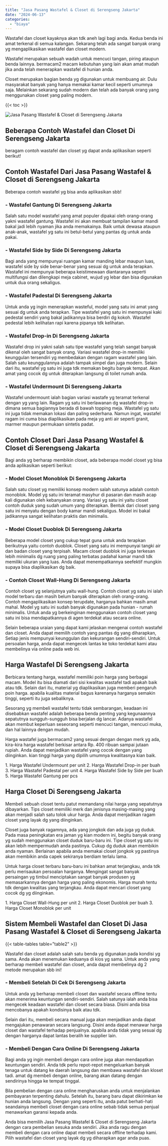 ```yaml
---
title: "Jasa Pasang Wastafel & Closet di Serengseng Jakarta"
date: "2024-06-13"
categories: 
  - "biaya"
---
```


Wastafel dan closet kayaknya akan tdk aneh lagi bagi anda. Kedua benda ini amat terkenal di semua kalangan. Sekarang telah ada sangat banyak orang yg mengaplikasikan wastafel dan closet modern.

Wastafel merupakan sebuah wadah untuk mencuci tangan, piring ataupun benda lainnya. bermacam2 macam kebutuhan yang lain akan amat mudah jika anda telah menerapkan wastafel di hunian anda.

Closet merupakan bagian benda yg digunakan untuk membuang air. Dulu masyarakat banyak yang hanya memakai kamar kecil seperti umumnya saja. Melainkan sekarang sudah modern dan telah ada banyak orang yang menggunakan closet yang paling modern.

{{< toc >}}

![Jasa Pasang Wastafel & Closet di Serengseng Jakarta](/images/wastafel-closet-murah43.png)

## Beberapa Contoh Wastafel dan Closet Di Serengseng Jakarta

beragam contoh wastafel dan closet yg dapat anda aplikasikan seperti berikut!

## Contoh Wastafel Dari Jasa Pasang Wastafel & Closet di Serengseng Jakarta

Beberapa contoh wastafel yg bisa anda aplikasikan sbb!

### \- Wastafel Gantung Di Serengseng Jakarta

Salah satu model wastafel yang amat populer dipakai oleh orang-orang yakni wastafel gantung. Wastafel ini akan membuat tampilan kamar mandi bakal jadi lebih nyaman jika anda memakainya. Baik untuk dewasa ataupun anak-anak, wastafel yg satu ini betul-betul yang pantas dg untuk anda pakai.

### \- Wastafel Side by Side Di Serengseng Jakarta

Bagi anda yang mempunyai ruangan kamar manding lebar maupun luas, wastafel side by side benar-benar yang sesuai dg untuk anda terapkan. Wastafel ini mempunyai beberapa keistimewaan diantaranya seperti multifungsi dan dilengkapi meja cabinet, wujud yg lebar dan bisa digunakan untuk dua orang sekaligus.

### \- Wastafel Padestal Di Serengseng Jakarta

Untuk anda yg ingin menerapkan wasteful, model yang satu ini amat yang sesuai dg untuk anda terapkan. Tipe wastafel yang satu ini mempunyai kaki pedestal sendiri yang bakal jadikannya bisa berdiri dg kokoh. Wastafel pedestal lebih kelihatan rapi karena pipanya tdk kelihatan.

### \- Wastafel Drop-in Di Serengseng Jakarta

Wastafel drop ini yakni salah satu tipe wastafel yang telah sangat banyak dikenal oleh sangat banyak orang. Variasi wastafel drop-in memiliki keunggulan tersendiri yg membedakan dengan ragam wastafel yang lain. Salah satu keunggulannya adalah tampak simpel dan juga modern. Selain dari itu, wastafel yg satu ini juga tdk memakan begitu banyak tempat. Akan amat yang cocok dg untuk diterapkan langsung di toilet rumah anda.

### \- Wastafel Undermount Di Serengseng Jakarta

Wastafel undermount ialah bagian variasi wastafe yg teramat terkenal dengan yg yang lain. Ragam yg satu ini berlawanan dg wastafel drop-in dimana semua bagiannya berada di bawah topping meja. Wastafel yg satu ini juga tidak memakan lokasi dan paling sederhana. Namun ingat, wastafel ragam ini cuma bisa diaplikasikan pada meja yg anti air seperti granit, marmer maupun permukaan sintetis padat.

## Contoh Closet Dari Jasa Pasang Wastafel & Closet di Serengseng Jakarta

Bagi anda yg berharap membikin closet, ada beberapa model closet yg bisa anda aplikasikan seperti berikut:

### \- Model Closet Monoblok Di Serengseng Jakarta

Salah satu closet yg memiliki konsep modern salah satunya adalah contoh monoblok. Model yg satu ini teramat masyhur di pasaran dan masih acap kali digunakan oleh kebanyakan orang. Variasi yg satu ini yaitu closet contoh duduk yang sudah umum yang diterapkan. Bentuk dari closet yang satu ini menyatu dengan body kamar mandi sekaligus. Model ini bakal jadikannya sangat kelihatan praktis dan minimalis.

### \- Model Closet Duoblok Di Serengseng Jakarta

Beberapa model closet yang cukup tepat guna untuk anda terapkan berikutnya yaitu contoh duoblok. Closet yang satu ini mempunyai tangki air dan badan closet yang terpisah. Macam closet duoblok ini juga terkesan lebih minimalis dg ruang yang paling terbatas padahal kamar mandi tdk memiliki ukuran yang luas. Anda dapat menempatkannya seefektif mungkin supaya bisa diaplikasikan dg baik.

### \- Contoh Closet Wall-Hung Di Serengseng Jakarta

Contoh closet yg selanjutnya yaitu wall-hung. Contoh closet yg satu ini ialah model terbaru dan masih belum banyak diterapkan oleh orang-orang. Contoh mengaplikasikan konsep terupdate, harganya bahkan masih amat mahal. Model yg satu ini sudah banyak digunakan pada hunian - rumah minimalis. Untuk anda yg berkeinginan menggunakan contoh closet yang satu ini bisa mendapatkannya di agen terdekat atau secara online.

Selain beberapa uraian yang dapat kami jelaskan mengenai contoh wastafel dan closet. Anda dapat memilih contoh yang pantas dg yang diharapkan, Setiap jenis mempunyai keunggulan dan kekurangan sendiri-sendiri. Untuk persoalan harga, anda dapat mengecek lantas ke toko terdekat kami atau membelinya via online pada web ini.

## Harga Wastafel Di Serengseng Jakarta

Berbicara tentang harga, wastafel memiliki poin harga yang berbagai macam. Model itu bisa diamati dari sisi kwalitas wastafel tadi apakah baik atau tdk. Selain dari itu, material yg diaplikasikan juga memberi pengaruh poin harga. apabila kualitas material bagus karenanya harganya semakin tinggi, seperti itu juga sebaliknya.

Sesorang yg membeli wastafel tentu tidak sembarangan, keadaan ini disebabkan wastafel adalah beberapa benda penting yang kegunaannya sepatutnya sungguh-sungguh bisa berjalan dg lancar. Adanya wastafel akan membut keperluan seseorang seperti mencuci tangan, mencuci muka, dan hal lainnya dengan mudah.

Harga wastafel juga bermacam2 yang sesuai dengan dengan merk yg ada, kira-kira harga wastafel berkisar antara Rp. 400 ribuan sampai jutaan rupiah. Anda dapat menjadikan wastafel yang cocok dengan yang diinginkan. kian tinggi harga yang dipilih umumnya kwalitasnya kian baik.

1\. Harga Wastafel Undermount per unit 2. Harga Wastafel Drop-in per buah 3. Harga Wastafel Padestal per unit 4. Harga Wastafel Side by Side per buah 5. Harga Wastafel Gantung per pcs

## Harga Closet Di Serengseng Jakarta

Membeli sebuah closet tentu patut memandang nilai harga yang sepatutnya dibayarkan. Tips closet memiliki merk dan jenisnya masing-masing yang akan menjadi salah satu tolok ukur harga. Anda dapat menjadikan ragam closet yang layak dg yang diinginkan.

Closet juga banyak ragamnya, ada yang jongkok dan ada juga yg duduk. Pada masa peningkatan era jaman yg kian modern ini, begitu banyak orang yg sudah menggunakan closet duduk baru-baru ini. Tipe closet yg satu ini akan lebih mempermudah anda pastinya. Cukup dg duduk akan membikin anda nyaman. Berlainan apabila anda memakai closet jongkok yg pastinya akan membikin anda capek sekiranya berdiam terlalu lama.

Untuk harga closet terbaru baru-baru ini bahkan amat terjangkau, anda tdk perlu merisaukan persoalan harganya. Mengingat sangat banyak persaingan yg timbul menciptakan sangat banyak produsen yg memasarkannya dengan harga yang paling ekonomis. Harga murah tentu tdk dengan kwalitas yang terjangkau. Anda dapat mencari closet yang cocok dg yg diinginkan.

1\. Harga Closet Wall-Hung per unit 2. Harga Closet Duoblok per buah 3. Harga Closet Monoblok per unit

## Sistem Membeli Wastafel dan Closet Di Jasa Pasang Wastafel & Closet di Serengseng Jakarta

{{< table-tables table="table2" >}}

Wastafel dan closet adalah salah satu benda yg digunakan pada kondisi yg sama. Anda akan menemukan keduanya di kios yg sama. Untuk anda yang berharap membeli wastafel dan closet, anda dapat membelinya dg 2 metode merupakan sbb ini!

### \- Membeli Setelah Di Cek Di Serengseng Jakarta

Untuk anda yg berharap membeli closet dan wastafel secara offline tentu akan menerima keuntungan sendiri-sendiri. Salah satunya ialah anda bisa mengecek keadaan wastafel dan closet secara biasa. Disini anda bisa mencobanya apakah kondisinya baik atau tdk.

Selain dari itu, membeli secara manual juga akan menjadikan anda dapat mengajukan penawaran secara langsung. Disini anda dapat menawar harga closet dan wastafel terhadap penjualnya. apabila anda tidak yang sesuai dg dengan harganya dapat lantas beralih ke supplier lain.

### \- Membeli Dengan Cara Online Di Serengseng Jakarta

Bagi anda yg ingin membeli dengan cara online juga akan mendapatkan keuntungan sendiri. Anda tdk perlu repot-repot mengeluarkan banyak tenaga untuk datang ke daerah langsung dan membawa wastafel dan kloset tadi. amat dg membeli dengan online, barang akan datang dengan sendirinya hingga ke tempat tinggal.

Bila pembelian dengan cara online mengharuskan anda untuk menjalankan pembayaran terpenting dahulu. Setelah itu, barang baru dapat dikirimkan ke hunian anda langsung. Dengan yang seperti itu, anda patut berhati-hati seandainya membeli closet dengan cara online sebab tidak semua penjual menawarkan garansi kepada anda.

Anda bisa memilih Jasa Pasang Wastafel & Closet di Serengseng Jakarta dengan cara pembelian sesuka anda sendiri. Jika anda ragu dengan membeli dengan cara online dapat membeli secara offline terhadap kami. Pilih wastafel dan closet yang layak dg yg diharapkan agar anda puas.
